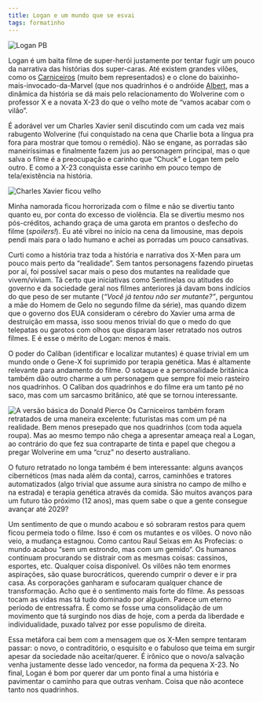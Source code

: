 ```yaml
---
title: Logan e um mundo que se esvai
tags: formatinho
---
```


![Logan PB](https://miro.medium.com/max/540/0*OfsT0gY5eHOoaKt8.png)

Logan é um baita filme de super-herói justamente por tentar fugir um pouco da narrativa das histórias dos super-caras. Até existem grandes vilões, como os [Carniceiros](http://marvel.wikia.com/wiki/Reavers_(Earth-616)) (muito bem representados) e o clone do baixinho-mais-invocado-da-Marvel (que nos quadrinhos é o andróide [Albert](http://marvel.wikia.com/wiki/Albert_(Robot)), mas a dinâmica da história se dá mais pelo relacionamento do Wolverine com o professor X e a novata X-23 do que o velho mote de “vamos acabar com o vilão”.

É adorável ver um Charles Xavier senil discutindo com um cada vez mais rabugento Wolverine (fui conquistado na cena que Charlie bota a língua pra fora para mostrar que tomou o remédio). Não se engane, as porradas são maneiríssimas e finalmente fazem jus ao personagem principal, mas o que salva o filme é a preocupação e carinho que “Chuck” e Logan tem pelo outro. E como a X-23 conquista esse carinho em pouco tempo de tela/existência na história.

![Charles Xavier ficou velho](https://miro.medium.com/max/540/0*EsLl6PioH4CmSJw8.png)

Minha namorada ficou horrorizada com o filme e não se divertiu tanto quanto eu, por conta do excesso de violência. Ela se divertiu mesmo nos pós-créditos, achando graça de uma garota em prantos o desfecho do filme (_spoilers!_). Eu até vibrei no início na cena da limousine, mas depois pendi mais para o lado humano e achei as porradas um pouco cansativas.

Curti como a história traz toda a história e narrativa dos X-Men para um pouco mais perto da “realidade”. Sem tantos personagens fazendo piruetas por aí, foi possível sacar mais o peso dos mutantes na realidade que vivem/viviam. Tá certo que iniciativas como Sentinelas ou atitudes do governo e da sociedade geral nos filmes anteriores já davam bons indícios do que peso de ser mutante (_“Você já tentou não ser mutante?”_, perguntou a mãe do Homem de Gelo no segundo filme da série), mas quando dizem que o governo dos EUA consideram o cérebro do Xavier uma arma de destruição em massa, isso soou menos trivial do que o medo do que telepatas ou garotos com olhos que disparam laser retratado nos outros filmes. E é esse o mérito de Logan: menos é mais.

O poder do Caliban (identificar e localizar mutantes) é quase trivial em um mundo onde o Gene-X foi suprimido por terapia genética. Mas é altamente relevante para andamento do filme. O sotaque e a personalidade britânica também dão outro charme a um personagem que sempre foi meio rasteiro nos quadrinhos. O Caliban dos quadrinhos e do filme era um tanto pé no saco, mas com um sarcasmo britânico, até que se tornou interessante.

![A versão básica do Donald Pierce](https://miro.medium.com/max/300/0*vlfifiddzBgnMLK5.jpg)
Os Carniceiros também foram retratados de uma maneira excelente: futuristas mas com um pé na realidade. Bem menos presepado que nos quadrinhos (com toda aquela roupa). Mas ao mesmo tempo não chega a apresentar ameaça real a Logan, ao contrário do que fez sua contraparte de tinta e papel que chegou a pregar Wolverine em uma “cruz” no deserto australiano.

O futuro retratado no longa também é bem interessante: alguns avanços cibernéticos (mas nada além da conta), carros, caminhões e tratores automatizados (algo trivial que assume aura sinistra no campo de milho e na estrada) e terapia genética através da comida. São muitos avanços para um futuro tão próximo (12 anos), mas quem sabe o que a gente consegue avançar até 2029?

Um sentimento de que o mundo acabou e só sobraram restos para quem ficou permeia todo o filme. Isso é com os mutantes e os vilões. O novo não veio, a mudança estagnou. Como cantou Raul Seixas em As Profecias: o mundo acabou “sem um estrondo, mas com um gemido“. Os humanos continuam procurando se distrair com as mesmas coisas: cassinos, esportes, etc. Qualquer coisa disponível. Os vilões não tem enormes aspirações, são quase burocráticos, querendo cumprir o dever e ir pra casa. As corporações ganharam e sufocaram qualquer chance de transformação. Acho que é o sentimento mais forte do filme. As pessoas tocam as vidas mas tá tudo dominado por alguém. Parece um eterno período de entressafra. É como se fosse uma consolidação de um movimento que tá surgindo nos dias de hoje, com a perda da liberdade e individualidade, puxado talvez por esse populismo de direita.

Essa metáfora cai bem com a mensagem que os X-Men sempre tentaram passar: o novo, o contraditório, o esquisito e o fabuloso que teima em surgir apesar da sociedade não aceitar/querer. É irônico que o novo/a salvação venha justamente desse lado vencedor, na forma da pequena X-23. No final, Logan é bom por querer dar um ponto final a uma história e pavimentar o caminho para que outras venham. Coisa que não acontece tanto nos quadrinhos.